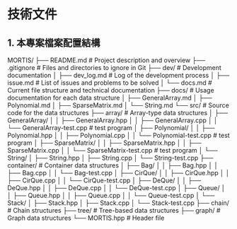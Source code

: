 # 技術文件

## 1. 本專案檔案配置結構

MORTIS/
├── README.md             # Project description and overview
├── .gitignore            # Files and directories to ignore in Git
├── dev/                  # Development documentation
│   ├── dev_log.md        # Log of the development process
│   ├── issue.md          # List of issues and problems to be solved
│   └── docs.md           # Current file structure and technical documentation
├── docs/                 # Usage documentation for each data structure
│   ├── GeneralArray.md
│   ├── Polynomial.md
│   ├── SparseMatrix.md
│   └── String.md
└── src/                  # Source code for the data structures
    ├── array/            # Array-type data structures
    │   ├── GeneralArray/
    │   │   ├── GeneralArray.hpp
    │   │   ├── GeneralArray.cpp
    │   │   └── GeneralArray-test.cpp # test program 
    │   ├── Polynomial/
    │   │   ├── Polynomial.hpp
    │   │   ├── Polynomial.cpp
    │   │   └── Polynomial-test.cpp # test program 
    │   ├── SparseMatrix/
    │   │   ├── SparseMatrix.hpp
    │   │   ├── SparseMatrix.cpp
    │   │   └── SparseMatrix-test.cpp # test program 
    │   └── String/
    │       ├── String.hpp
    │       ├── String.cpp
    │       └── String-test.cpp
    ├── container/        # Container data structures
    │   ├── Bag/
    │   │   ├── Bag.hpp
    │   │   ├── Bag.cpp
    │   │   └── Bag-test.cpp
    │   ├── CirQue/
    │   │   ├── CirQue.hpp
    │   │   ├── CirQue.cpp
    │   │   └── CirQue-test.cpp
    │   ├── DeQue/
    │   │   ├── DeQue.hpp
    │   │   ├── DeQue.cpp
    │   │   └── DeQue-test.cpp
    │   ├── Queue/
    │   │   ├── Queue.hpp
    │   │   ├── Queue.cpp
    │   │   └── Queue-test.cpp
    │   └── Stack/
    │       ├── Stack.hpp
    │       ├── Stack.cpp
    │       └── Stack-test.cpp
    ├── chain/            # Chain structures
    ├── tree/             # Tree-based data structures
    ├── graph/            # Graph data structures
    └── MORTIS.hpp        # Header file